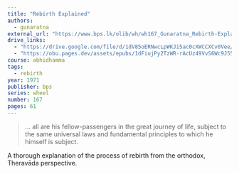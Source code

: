 ```yaml
---
title: "Rebirth Explained"
authors:
  - gunaratna
external_url: "https://www.bps.lk/olib/wh/wh167_Gunaratna_Rebirth-Explained.html"
drive_links:
  - "https://drive.google.com/file/d/1dV85oERNwcLpWKJi5ac0cXWCCXCv0Vee/view?usp=sharing"
  - "https://obu.pages.dev/assets/epubs/1dFiujPy2TzWR-rAcUz49VvS6Wc9J55Fo.epub"
course: abhidhamma
tags:
  - rebirth
year: 1971
publisher: bps
series: wheel
number: 167
pages: 61
---
```


> ... all are his fellow-passengers in the great
journey of life, subject to the same universal laws and
fundamental principles to which he himself is subject.

A thorough explanation of the process of rebirth from the orthodox, Theravāda perspective.
